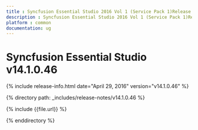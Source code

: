 ```yaml
---
title : Syncfusion Essential Studio 2016 Vol 1 (Service Pack 1)Release Notes
description : Syncfusion Essential Studio 2016 Vol 1 (Service Pack 1)Release Notes
platform : common
documentation: ug
---
```


# Syncfusion Essential Studio v14.1.0.46

{% include release-info.html date="April 29, 2016" version="v14.1.0.46" %} 

{% directory path: _includes/release-notes/v14.1.0.46 %}

{% include {{file.url}} %}

{% enddirectory %}